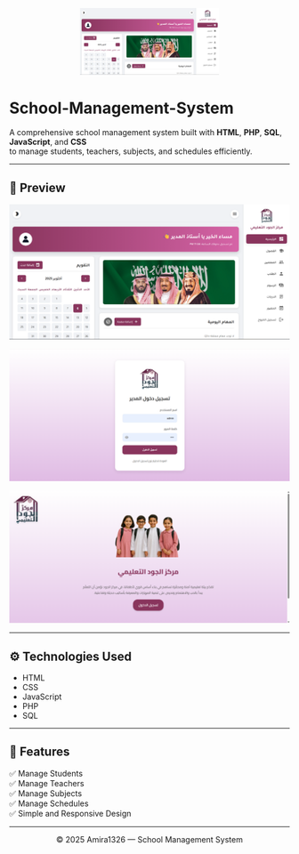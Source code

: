 <p align="center">
  <img src="https://github.com/Amira1326/School-Management-System/blob/main/image.png" width="250" />
</p>

# School-Management-System

A comprehensive school management system built with **HTML**, **PHP**, **SQL**, **JavaScript**, and **CSS**  
to manage students, teachers, subjects, and schedules efficiently.

---

## 📸 Preview


![Dashboard](https://github.com/Amira1326/School-Management-System/blob/main/image.png)


![Students](https://github.com/Amira1326/School-Management-System/blob/main/image%20(1).png)

![Teachers](https://github.com/Amira1326/School-Management-System/blob/main/image%20(2).png)

---

## ⚙️ Technologies Used
- HTML  
- CSS  
- JavaScript  
- PHP  
- SQL  

---

## 🧩 Features
✅ Manage Students  
✅ Manage Teachers  
✅ Manage Subjects  
✅ Manage Schedules  
✅ Simple and Responsive Design  

---

<p align="center">
  © 2025 Amira1326 — School Management System
</p>
